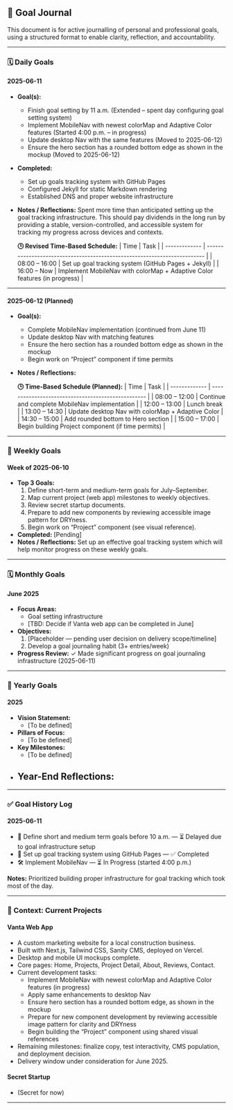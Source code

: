 ## 🎯 Goal Journal

This document is for active journalling of personal and professional goals, using a structured format to enable clarity, reflection, and accountability.

---

### 🗓️ Daily Goals

#### 2025-06-11

- **Goal(s):**
  - Finish goal setting by 11 a.m. (Extended – spent day configuring goal setting system)
  - Implement MobileNav with newest colorMap and Adaptive Color features (Started 4:00 p.m. – in progress)
  - Update desktop Nav with the same features (Moved to 2025-06-12)
  - Ensure the hero section has a rounded bottom edge as shown in the mockup (Moved to 2025-06-12)
- **Completed:**
  - Set up goals tracking system with GitHub Pages
  - Configured Jekyll for static Markdown rendering
  - Established DNS and proper website infrastructure
- **Notes / Reflections:**
  Spent more time than anticipated setting up the goal tracking infrastructure. This should pay dividends in the long run by providing a stable, version-controlled, and accessible system for tracking my progress across devices and contexts.

  **🕒 Revised Time-Based Schedule:**
  | Time          | Task                                                                      |
  | ------------- | ------------------------------------------------------------------------- |
  | 08:00 – 16:00 | Set up goal tracking system (GitHub Pages + Jekyll)                       |
  | 16:00 – Now   | Implement MobileNav with colorMap + Adaptive Color features (in progress) |

---

#### 2025-06-12 (Planned)

- **Goal(s):**
  - Complete MobileNav implementation (continued from June 11)
  - Update desktop Nav with matching features
  - Ensure the hero section has a rounded bottom edge as shown in the mockup
  - Begin work on “Project” component if time permits
- **Notes / Reflections:**

  **🕒 Time-Based Schedule (Planned):**
  | Time          | Task                                               |
  | ------------- | -------------------------------------------------- |
  | 08:00 – 12:00 | Continue and complete MobileNav implementation     |
  | 12:00 – 13:00 | Lunch break                                        |
  | 13:00 – 14:30 | Update desktop Nav with colorMap + Adaptive Color  |
  | 14:30 – 15:00 | Add rounded bottom to Hero section                 |
  | 15:00 – 17:00 | Begin building Project component (if time permits) |

---

### 📅 Weekly Goals

#### Week of 2025-06-10

- **Top 3 Goals:**
  1. Define short-term and medium-term goals for July–September.
  2. Map current project (web app) milestones to weekly objectives.
  3. Review secret startup documents.
  4. Prepare to add new components by reviewing accessible image pattern for DRYness.
  5. Begin work on “Project” component (see visual reference).
- **Completed:** [Pending]
- **Notes / Reflections:**
  Set up an effective goal tracking system which will help monitor progress on these weekly goals.

---

### 🗓️ Monthly Goals

#### June 2025

- **Focus Areas:**
  - Goal setting infrastructure
  - [TBD: Decide if Vanta web app can be completed in June]
- **Objectives:**
  1. [Placeholder — pending user decision on delivery scope/timeline]
  2. Develop a goal journaling habit (3+ entries/week)
- **Progress Review:**
  ✓ Made significant progress on goal journaling infrastructure (2025-06-11)

---

### 📆 Yearly Goals

#### 2025

- **Vision Statement:**
  - [To be defined]
- **Pillars of Focus:**
  - [To be defined]
- **Key Milestones:**
  - [To be defined]
-
  ## **Year-End Reflections:**

---

### ✅ Goal History Log

#### 2025-06-11

- 🎯 Define short and medium term goals before 10 a.m. — ⏳ Delayed due to goal infrastructure setup
- 🔧 Set up goal tracking system using GitHub Pages — ✅ Completed
- 🛠️ Implement MobileNav — ⏳ In Progress (started 4:00 p.m.)

**Notes:**
Prioritized building proper infrastructure for goal tracking which took most of the day.

---

### 🧭 Context: Current Projects

#### Vanta Web App

- A custom marketing website for a local construction business.
- Built with Next.js, Tailwind CSS, Sanity CMS, deployed on Vercel.
- Desktop and mobile UI mockups complete.
- Core pages: Home, Projects, Project Detail, About, Reviews, Contact.
- Current development tasks:
  - Implement MobileNav with newest colorMap and Adaptive Color features (in progress)
  - Apply same enhancements to desktop Nav
  - Ensure hero section has a rounded bottom edge, as shown in the mockup
  - Prepare for new component development by reviewing accessible image pattern for clarity and DRYness
  - Begin building the “Project” component using shared visual references
- Remaining milestones: finalize copy, test interactivity, CMS population, and deployment decision.
- Delivery window under consideration for June 2025.

#### Secret Startup

- (Secret for now)

---

